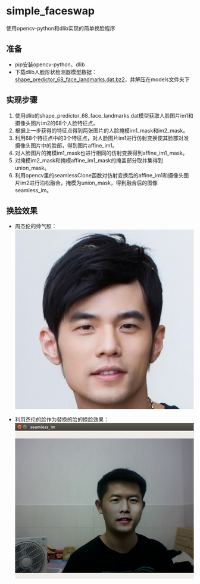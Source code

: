 # simple_faceswap
使用opencv-python和dlib实现的简单换脸程序

## 准备 ##
* pip安装opencv-python、dlib
* 下载dlib人脸形状检测器模型数据：[shape_predictor_68_face_landmarks.dat.bz2](http://dlib.net/files/shape_predictor_68_face_landmarks.dat.bz2)，并解压在models文件夹下

## 实现步骤 ##
1. 使用dlib的shape_predictor_68_face_landmarks.dat模型获取人脸图片im1和摄像头图片im2的68个人脸特征点。
2. 根据上一步获得的特征点得到两张图片的人脸掩模im1_mask和im2_mask。
3. 利用68个特征点中的3个特征点，对人脸图片im1进行仿射变换使其脸部对准摄像头图片中的脸部，得到图片affine_im1。
4. 对人脸图片的掩模im1_mask也进行相同的仿射变换得到affine_im1_mask。
5. 对掩模im2_mask和掩模affine_im1_mask的掩盖部分取并集得到union_mask。
6. 利用opencv里的seamlessClone函数对仿射变换后的affine_im1和摄像头图片im2进行泊松融合，掩模为union_mask，得到融合后的图像seamless_im。

## 换脸效果 ##
* 周杰伦的帅气照：
![zjl.jpeg](faces/JayChou.jpeg)

* 利用杰伦的脸作为替换的脸的换脸效果：
![seamless_im.png](./faces/seamless_im.png)

